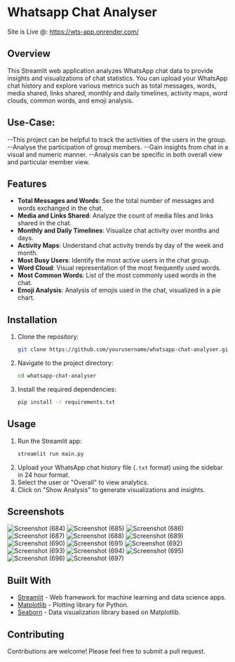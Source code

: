 
# Whatsapp Chat Analyser
Site is Live @: https://wts-app.onrender.com/
## Overview
This Streamlit web application analyzes WhatsApp chat data to provide insights and visualizations of chat statistics. You can upload your WhatsApp chat history and explore various metrics such as total messages, words, media shared, links shared, monthly and daily timelines, activity maps, word clouds, common words, and emoji analysis.

## Use-Case:
--This project can be helpful to track the activities of the users in the group.
--Analyse the participation of group members.
--Gain insights from chat in a visual and numeric manner.
--Analysis can be specific in both overall view and  particular member view.


## Features
- **Total Messages and Words**: See the total number of messages and words exchanged in the chat.
- **Media and Links Shared**: Analyze the count of media files and links shared in the chat.
- **Monthly and Daily Timelines**: Visualize chat activity over months and days.
- **Activity Maps**: Understand chat activity trends by day of the week and month.
- **Most Busy Users**: Identify the most active users in the chat group.
- **Word Cloud**: Visual representation of the most frequently used words.
- **Most Common Words**: List of the most commonly used words in the chat.
- **Emoji Analysis**: Analysis of emojis used in the chat, visualized in a pie chart.

## Installation
1. Clone the repository:
   ```bash
   git clone https://github.com/yourusername/whatsapp-chat-analyser.git
   ```
2. Navigate to the project directory:
   ```bash
   cd whatsapp-chat-analyser
   ```
3. Install the required dependencies:
   ```bash
   pip install -r requirements.txt
   ```

## Usage
1. Run the Streamlit app:
   ```bash
   streamlit run main.py
   ```
2. Upload your WhatsApp chat history file (`.txt` format) using the sidebar in 24 hour format.
3. Select the user or "Overall" to view analytics.
4. Click on "Show Analysis" to generate visualizations and insights.

## Screenshots
![Screenshot (684)](https://github.com/user-attachments/assets/b4cf9820-b0d9-4c89-a889-a9c975c30d5a)
![Screenshot (685)](https://github.com/user-attachments/assets/693b709b-8e1c-40c7-ad9c-aa44db28ae2a)
![Screenshot (686)](https://github.com/user-attachments/assets/f8f00f0f-a898-4db2-9419-296d57877407)
![Screenshot (687)](https://github.com/user-attachments/assets/e2bd299d-5088-4e23-9029-5619c85c1107)
![Screenshot (688)](https://github.com/user-attachments/assets/2105f6ef-5778-49e2-b717-4e8b5d40b043)
![Screenshot (689)](https://github.com/user-attachments/assets/0af50640-5d8a-45cc-ae59-eefbdb2d67b5)
![Screenshot (690)](https://github.com/user-attachments/assets/91a6b4a6-5d0e-480b-86c4-7dc7e3ad0a92)
![Screenshot (691)](https://github.com/user-attachments/assets/1acff444-f123-43f3-9d54-53927fcb4f91)
![Screenshot (692)](https://github.com/user-attachments/assets/02ed9b1e-dfe7-4425-aead-317385b80f50)
![Screenshot (693)](https://github.com/user-attachments/assets/266e9588-516e-42fb-8bb0-c2a85bdd345c)
![Screenshot (694)](https://github.com/user-attachments/assets/98518ad0-98aa-4084-8762-ca350af553d4)
![Screenshot (695)](https://github.com/user-attachments/assets/c2b434ae-2fdf-4072-824f-b4f2447e5769)
![Screenshot (696)](https://github.com/user-attachments/assets/b23b1b69-17ec-4cb1-824a-54a519d978fb)
![Screenshot (697)](https://github.com/user-attachments/assets/e555425b-7a03-45b1-90d2-9e71a7c422c7)


## Built With
- [Streamlit](https://streamlit.io/) - Web framework for machine learning and data science apps.
- [Matplotlib](https://matplotlib.org/) - Plotting library for Python.
- [Seaborn](https://seaborn.pydata.org/) - Data visualization library based on Matplotlib.

## Contributing
Contributions are welcome! Please feel free to submit a pull request.




